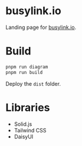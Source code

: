 
# busylink.io

Landing page for [busylink.io](https://busylink.io).

# Build

```bash
pnpm run diagram
pnpm run build
```

Deploy the `dist` folder.

# Libraries

- Solid.js
- Tailwind CSS
- DaisyUI
